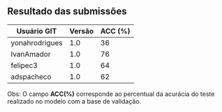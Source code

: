 ## Resultado das submissões

Usuário GIT | Versão | ACC (%)
------------ | ------------- | ------------
yonahrodrigues	| 1.0	|	36	
IvanAmador	|	1.0	|	76	
felipec3	|	1.0	|	64
adspacheco	|	1.0	|	62	

Obs: O campo **ACC(%)** corresponde ao percentual da acurácia do teste realizado no modelo com a base de validação.
